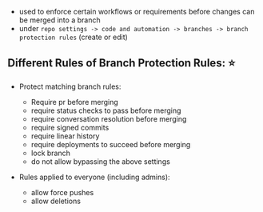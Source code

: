 
- used to enforce certain workflows or requirements before changes can be merged into a branch
- under `repo settings -> code and automation -> branches -> branch protection rules` (create or edit)

## Different Rules of Branch Protection Rules: ⭐️
- Protect matching branch rules:
	- Require pr before merging
	- require status checks to pass before merging
	- require conversation resolution before merging
	- require signed commits
	- require linear history
	- require deployments to succeed before merging
	- lock branch
	-  do not allow bypassing the above settings

- Rules applied to everyone (including admins):
	- allow force pushes
	- allow deletions